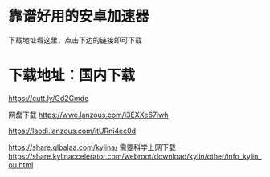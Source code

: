 # 靠谱好用的安卓加速器
下载地址看这里，点击下边的链接即可下载
# 下载地址：国内下载
https://cutt.ly/Gd2Gmde

网盘下载
https://wwe.lanzous.com/i3EXXe67iwh

https://laodi.lanzous.com/itURni4ec0d

https://share.qlbalaa.com/kylina/
需要科学上网下载
https://share.kylinaccelerator.com/webroot/download/kylin/other/info_kylin_ou.html


